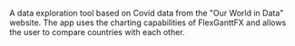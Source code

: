 A data exploration tool based on Covid data from the "Our World in Data" website. 
The app uses the charting capabilities of FlexGanttFX and allows the user to compare 
countries with each other.